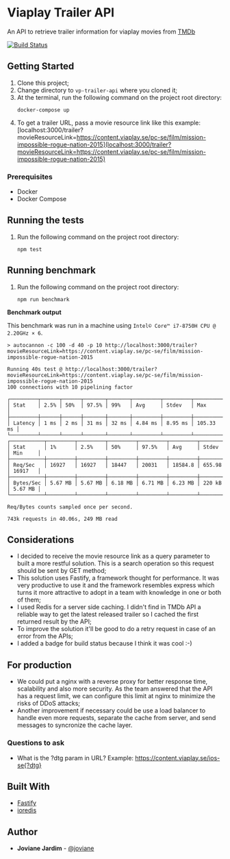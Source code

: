 # Viaplay Trailer API

An API to retrieve trailer information for viaplay movies from [TMDb](https://www.themoviedb.org/)

[![Build Status](https://travis-ci.com/joviane/vp-trailer-api.svg?branch=master)](https://travis-ci.org/joviane/vp-trailer-api)

## Getting Started

1. Clone this project;
2. Change directory to `vp-trailer-api` where you cloned it;
3. At the terminal, run the following command on the project root directory:
   ```
   docker-compose up
   ```
4. To get a trailer URL, pass a movie resource link like this example: [localhost:3000/trailer?movieResourceLink=https://content.viaplay.se/pc-se/film/mission-impossible-rogue-nation-2015](localhost:3000/trailer?movieResourceLink=https://content.viaplay.se/pc-se/film/mission-impossible-rogue-nation-2015)

### Prerequisites

- Docker
- Docker Compose

## Running the tests

1. Run the following command on the project root directory:
    ```
    npm test
    ```

## Running benchmark

1. Run the following command on the project root directory:
    ```
    npm run benchmark
    ```

**Benchmark output**

This benchmark was run in a machine using `Intel© Core™ i7-8750H CPU @ 2.20GHz × 6`.

```
> autocannon -c 100 -d 40 -p 10 http://localhost:3000/trailer?movieResourceLink=https://content.viaplay.se/pc-se/film/mission-impossible-rogue-nation-2015

Running 40s test @ http://localhost:3000/trailer?movieResourceLink=https://content.viaplay.se/pc-se/film/mission-impossible-rogue-nation-2015
100 connections with 10 pipelining factor

┌─────────┬──────┬──────┬───────┬───────┬─────────┬─────────┬───────────┐
│ Stat    │ 2.5% │ 50%  │ 97.5% │ 99%   │ Avg     │ Stdev   │ Max       │
├─────────┼──────┼──────┼───────┼───────┼─────────┼─────────┼───────────┤
│ Latency │ 1 ms │ 2 ms │ 31 ms │ 32 ms │ 4.84 ms │ 8.95 ms │ 105.33 ms │
└─────────┴──────┴──────┴───────┴───────┴─────────┴─────────┴───────────┘
┌───────────┬─────────┬─────────┬─────────┬─────────┬─────────┬────────┬─────────┐
│ Stat      │ 1%      │ 2.5%    │ 50%     │ 97.5%   │ Avg     │ Stdev  │ Min     │
├───────────┼─────────┼─────────┼─────────┼─────────┼─────────┼────────┼─────────┤
│ Req/Sec   │ 16927   │ 16927   │ 18447   │ 20031   │ 18584.8 │ 655.98 │ 16917   │
├───────────┼─────────┼─────────┼─────────┼─────────┼─────────┼────────┼─────────┤
│ Bytes/Sec │ 5.67 MB │ 5.67 MB │ 6.18 MB │ 6.71 MB │ 6.23 MB │ 220 kB │ 5.67 MB │
└───────────┴─────────┴─────────┴─────────┴─────────┴─────────┴────────┴─────────┘

Req/Bytes counts sampled once per second.

743k requests in 40.06s, 249 MB read
```

## Considerations

- I decided to receive the movie resource link as a query parameter to built a more restful solution. This is a search operation so this request should be sent by GET method;
- This solution uses Fastify, a framework thought for performance. It was very productive to use it and the framework resembles express which turns it more attractive to adopt in a team with knowledge in one or both of them;
- I used Redis for a server side caching. I didn't find in TMDb API a reliable way to get the latest released trailer so I cached the first returned result by the API;
- To improve the solution it'll be good to do a retry request in case of an error from the APIs;
- I added a badge for build status because I think it was cool :-)

## For production

- We could put a nginx with a reverse proxy for better response time, scalability and also more security. As the team answered that the API has a request limit, we can configure this limit at nginx to minimize the risks of DDoS attacks;
- Another improvement if necessary could be use a load balancer to handle even more requests, separate the cache from server, and send messages to syncronize the cache layer.

### Questions to ask

- What is the ?dtg param in URL? Example: https://content.viaplay.se/ios-se{?dtg}

## Built With

- [Fastify](http://fastify.io)
- [ioredis](https://github.com/luin/ioredis)

## Author

- **Joviane Jardim** - [@joviane](https://twitter.com/jovianejardim)
